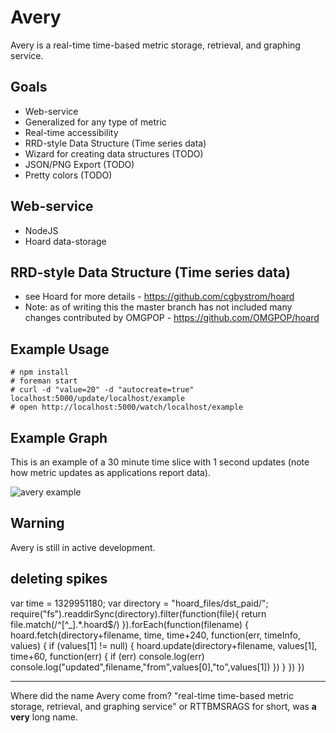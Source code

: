 Avery
==========================

Avery is a real-time time-based metric storage, retrieval, and graphing service.

Goals
------
* Web-service
* Generalized for any type of metric
* Real-time accessibility
* RRD-style Data Structure (Time series data)
* Wizard for creating data structures (TODO)
* JSON/PNG Export (TODO)
* Pretty colors (TODO)

Web-service
-----------
* NodeJS
* Hoard data-storage

RRD-style Data Structure (Time series data)
-------------------------------------------
* see Hoard for more details - https://github.com/cgbystrom/hoard
* Note: as of writing this the master branch has not included many changes contributed by OMGPOP - https://github.com/OMGPOP/hoard

Example Usage
-------------
    # npm install
    # foreman start
    # curl -d "value=20" -d "autocreate=true" localhost:5000/update/localhost/example
    # open http://localhost:5000/watch/localhost/example
    
Example Graph
-------------
This is an example of a 30 minute time slice with 1 second updates (note how metric updates as applications report data).

![avery example](http://staticcdn.iminlikewithyou.com/backend/avery/avery-animated.gif)

Warning
-------
Avery is still in active development.

deleting spikes
---------------

var time = 1329951180;
var directory = "hoard_files/dst_paid/";
require("fs").readdirSync(directory).filter(function(file){ return file.match(/^[^_].*\.hoard$/) }).forEach(function(filename) { 
  hoard.fetch(directory+filename, time, time+240, function(err, timeInfo, values) {
    if (values[1] != null) {
      hoard.update(directory+filename, values[1], time+60, function(err) {
        if (err) console.log(err)
        console.log("updated",filename,"from",values[0],"to",values[1])
      })
    }
  })
})


---
Where did the name Avery come from? "real-time time-based metric storage, retrieval, and graphing service" or RTTBMSRAGS for short, was **a very** long name.
